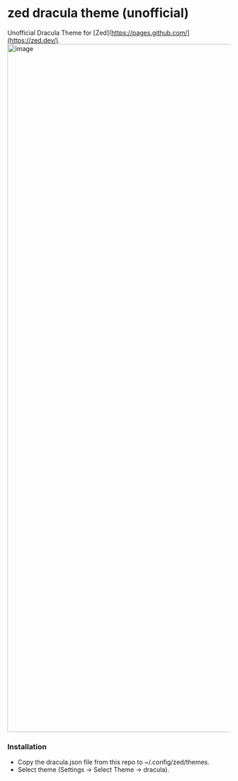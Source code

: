 # zed dracula theme (unofficial)
 Unofficial Dracula Theme for [Zed](https://pages.github.com/](https://zed.dev/).
<img width="1552" alt="image" src="https://github.com/Otterpocket/zed-dracula-theme/assets/7274458/913ac91c-3bbd-4ad9-8385-da5979598f38">

### Installation
- Copy the dracula.json file from this repo to ~/.config/zed/themes.
- Select theme (Settings -> Select Theme -> dracula).

